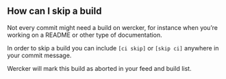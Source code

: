## How can I skip a build

Not every commit might need a build on wercker, for instance when you’re working
on a README or other type of documentation.

In order to skip a build you can include `[ci skip]` or `[skip ci]` anywhere in
your commit message.

Wercker will mark this build as aborted in your feed and build list.
